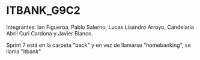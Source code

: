# ITBANK_G9C2

Integrantes:
Ian Figueroa, Pablo Salerno, Lucas Lisandro Arroyo, Candelaria Abril Curi Cardona y Javier Blanco.

Sprint 7 está en la carpeta "back" y en vez de llamarse "homebanking", se llama "itbank"
